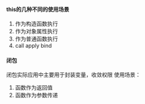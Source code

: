 #### this的几种不同的使用场景
1. 作为构造函数执行
2. 作为对象属性执行
3. 作为普通函数执行
4. call apply bind

#### 闭包
闭包实际应用中主要用于封装变量，收敛权限
使用场景：
1. 函数作为返回值
2. 函数作为参数传递